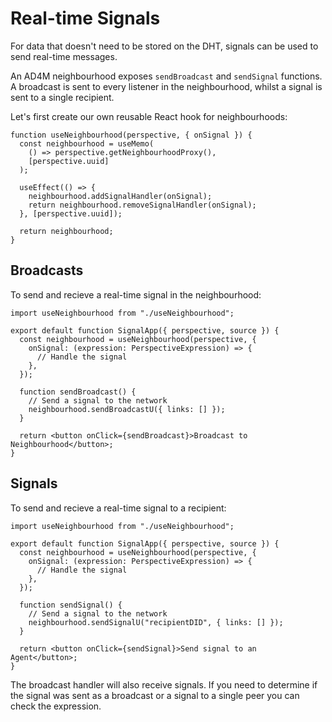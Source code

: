 # Real-time Signals

For data that doesn't need to be stored on the DHT, signals can be used to send real-time messages.

An AD4M neighbourhood exposes `sendBroadcast` and `sendSignal` functions. A broadcast is sent to every listener in the neighbourhood, whilst a signal is sent to a single recipient.

Let's first create our own reusable React hook for neighbourhoods:

```tsx
function useNeighbourhood(perspective, { onSignal }) {
  const neighbourhood = useMemo(
    () => perspective.getNeighbourhoodProxy(),
    [perspective.uuid]
  );

  useEffect(() => {
    neighbourhood.addSignalHandler(onSignal);
    return neighbourhood.removeSignalHandler(onSignal);
  }, [perspective.uuid]);

  return neighbourhood;
}
```

## Broadcasts

To send and recieve a real-time signal in the neighbourhood:

```tsx [example]
import useNeighbourhood from "./useNeighbourhood";

export default function SignalApp({ perspective, source }) {
  const neighbourhood = useNeighbourhood(perspective, {
    onSignal: (expression: PerspectiveExpression) => {
      // Handle the signal
    },
  });

  function sendBroadcast() {
    // Send a signal to the network
    neighbourhood.sendBroadcastU({ links: [] });
  }

  return <button onClick={sendBroadcast}>Broadcast to Neighbourhood</button>;
}
```

## Signals

To send and recieve a real-time signal to a recipient:

```tsx [example]
import useNeighbourhood from "./useNeighbourhood";

export default function SignalApp({ perspective, source }) {
  const neighbourhood = useNeighbourhood(perspective, {
    onSignal: (expression: PerspectiveExpression) => {
      // Handle the signal
    },
  });

  function sendSignal() {
    // Send a signal to the network
    neighbourhood.sendSignalU("recipientDID", { links: [] });
  }

  return <button onClick={sendSignal}>Send signal to an Agent</button>;
}
```

The broadcast handler will also receive signals. If you need to determine if the signal was sent as a broadcast or a signal to a single peer you can check the expression.
